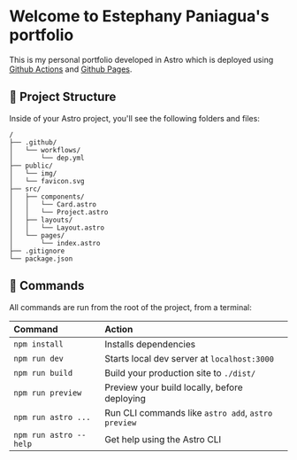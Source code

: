 # Welcome to Estephany Paniagua's portfolio

This is my personal portfolio developed in Astro which is deployed using [Github Actions](https://github.com/estephanypaniagua/estephanypaniagua.github.io/actions) and [Github Pages](https://estephanypaniagua.github.io/).

## 🚀 Project Structure

Inside of your Astro project, you'll see the following folders and files:

```
/
├── .github/
│   └── workflows/
│       └── dep.yml
├── public/
│   └── img/
│   └── favicon.svg
├── src/
│   ├── components/
│   │   └── Card.astro
│   │   └── Project.astro
│   ├── layouts/
│   │   └── Layout.astro
│   └── pages/
│       └── index.astro
├── .gitignore
└── package.json
```

## 🧞 Commands

All commands are run from the root of the project, from a terminal:

| Command                | Action                                             |
| :--------------------- | :------------------------------------------------- |
| `npm install`          | Installs dependencies                              |
| `npm run dev`          | Starts local dev server at `localhost:3000`        |
| `npm run build`        | Build your production site to `./dist/`            |
| `npm run preview`      | Preview your build locally, before deploying       |
| `npm run astro ...`    | Run CLI commands like `astro add`, `astro preview` |
| `npm run astro --help` | Get help using the Astro CLI                       |
